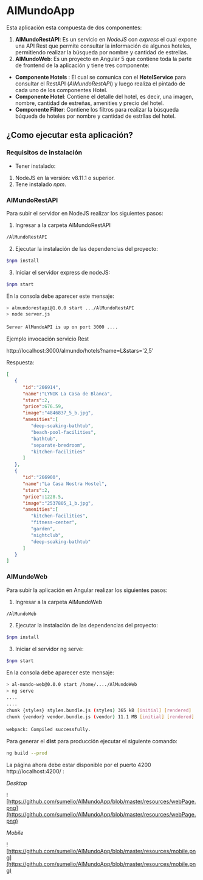 # AlMundoApp

Esta aplicación esta compuesta de dos componentes:
1. **AlMundoRestAPI**: Es un servicio en *NodeJS* con  *express* el cual expone una API Rest que permite consultar la información de algunos hoteles, permitiendo realizar la búsqueda por nombre y cantidad de estrellas.
2. **AlMundoWeb**: Es un proyecto en Angular 5 que contiene toda la parte de frontend de la aplicación y tiene tres componente:
- **Componente Hotels** : El cual se comunica con el **HotelService** para consultar el RestAPI (*AlMundoRestAPI*) y luego realiza el pintado de cada uno de los componentes Hotel.
- **Componente Hotel**: Contiene el detalle del hotel, es decir, una imagen, nombre, cantidad de estreñas, amenities y precio del hotel.
- **Componente Filter**: Contiene los filtros para realizar la búsqueda búqueda de hoteles por nombre y cantidad de estrllas del hotel.


## ¿Como ejecutar esta aplicación?

### Requisitos de instalación

- Tener instalado:
1. NodeJS en la versión: v8.11.1 o superior.
2. Tene instalado *npm*.

### AlMundoRestAPI
Para subir el servidor en NodeJS realizar los siguientes pasos:


1. Ingresar a la carpeta AlMundoRestAPI

```bash 
/AlMundoRestAPI
```
2. Ejecutar la instalación de las dependencias del proyecto:

```bash 
$npm install
```

3. Iniciar el servidor express de nodeJS:

```bash 
$npm start
```

En la consola debe aparecer este mensaje:

```bash 
> almundorestapi@1.0.0 start .../AlMundoRestAPI
> node server.js

Server AlMundoAPI is up on port 3000 ....

```

Ejemplo invocación servicio Rest

http://localhost:3000/almundo/hotels?name=L&stars='2,5'

Respuesta:

```json 
[
   {
      "id":"266914",
      "name":"LYNIK La Casa de Blanca",
      "stars":2,
      "price":676.59,
      "image":"4846837_5_b.jpg",
      "amenities":[
         "deep-soaking-bathtub",
         "beach-pool-facilities",
         "bathtub",
         "separate-bredroom",
         "kitchen-facilities"
      ]
   },
   {
      "id":"266900",
      "name":"La Casa Nostra Hostel",
      "stars":2,
      "price":1228.5,
      "image":"2537805_1_b.jpg",
      "amenities":[
         "kitchen-facilities",
         "fitness-center",
         "garden",
         "nightclub",
         "deep-soaking-bathtub"
      ]
   }
]
```

### AlMundoWeb
Para subir la aplicación en Angular realizar los siguientes pasos:

1. Ingresar a la carpeta AlMundoWeb

```bash 
/AlMundoWeb
```
2. Ejecutar la instalación de las dependencias del proyecto:

```bash 
$npm install
```

3. Iniciar el servidor ng serve:

```bash 
$npm start
```

En la consola debe aparecer este mensaje:

```bash 
> al-mundo-web@0.0.0 start /home/..../AlMundoWeb
> ng serve
....
....
chunk {styles} styles.bundle.js (styles) 365 kB [initial] [rendered]
chunk {vendor} vendor.bundle.js (vendor) 11.1 MB [initial] [rendered]

webpack: Compiled successfully.


```
Para generar el **dist** para producción ejecutar el siguiente comando: 

```bash 
ng build --prod
```

La página ahora debe estar disponible por el puerto 4200 http://localhost:4200/ :

*Desktop*

![https://github.com/sumelio/AlMundoApp/blob/master/resources/webPage.png](https://github.com/sumelio/AlMundoApp/blob/master/resources/webPage.png)
 

*Mobile*

![https://github.com/sumelio/AlMundoApp/blob/master/resources/mobile.png](https://github.com/sumelio/AlMundoApp/blob/master/resources/mobile.png)
 
